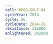 ```yaml
---
cell: NR02-GOLF-04
cycleYear: 2014
cycle: 26
cycleDate: 2014-26
resistance: 316000
enlightened: 242000 
---
```

      